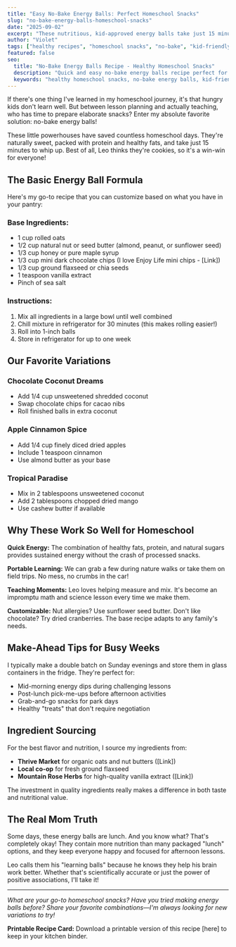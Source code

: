 ```yaml
---
title: "Easy No-Bake Energy Balls: Perfect Homeschool Snacks"
slug: "no-bake-energy-balls-homeschool-snacks"
date: "2025-09-02"
excerpt: "These nutritious, kid-approved energy balls take just 15 minutes to make and provide sustained energy for busy homeschool days. Plus, they're naturally sweetened and packed with wholesome ingredients!"
author: "Violet"
tags: ["healthy recipes", "homeschool snacks", "no-bake", "kid-friendly", "natural ingredients"]
featured: false
seo:
  title: "No-Bake Energy Balls Recipe - Healthy Homeschool Snacks"
  description: "Quick and easy no-bake energy balls recipe perfect for homeschool families. Naturally sweetened, nutritious, and kid-approved snacks ready in 15 minutes."
  keywords: "healthy homeschool snacks, no-bake energy balls, kid-friendly recipes, natural snacks"
---
```


If there's one thing I've learned in my homeschool journey, it's that hungry kids don't learn well. But between lesson planning and actually teaching, who has time to prepare elaborate snacks? Enter my absolute favorite solution: no-bake energy balls!

These little powerhouses have saved countless homeschool days. They're naturally sweet, packed with protein and healthy fats, and take just 15 minutes to whip up. Best of all, Leo thinks they're cookies, so it's a win-win for everyone!

## The Basic Energy Ball Formula

Here's my go-to recipe that you can customize based on what you have in your pantry:

### Base Ingredients:
- 1 cup rolled oats
- 1/2 cup natural nut or seed butter (almond, peanut, or sunflower seed)
- 1/3 cup honey or pure maple syrup
- 1/3 cup mini dark chocolate chips (I love Enjoy Life mini chips - [Link])
- 1/3 cup ground flaxseed or chia seeds
- 1 teaspoon vanilla extract
- Pinch of sea salt

### Instructions:
1. Mix all ingredients in a large bowl until well combined
2. Chill mixture in refrigerator for 30 minutes (this makes rolling easier!)
3. Roll into 1-inch balls
4. Store in refrigerator for up to one week

## Our Favorite Variations

### Chocolate Coconut Dreams
- Add 1/4 cup unsweetened shredded coconut
- Swap chocolate chips for cacao nibs
- Roll finished balls in extra coconut

### Apple Cinnamon Spice
- Add 1/4 cup finely diced dried apples
- Include 1 teaspoon cinnamon
- Use almond butter as your base

### Tropical Paradise
- Mix in 2 tablespoons unsweetened coconut
- Add 2 tablespoons chopped dried mango
- Use cashew butter if available

## Why These Work So Well for Homeschool

**Quick Energy:** The combination of healthy fats, protein, and natural sugars provides sustained energy without the crash of processed snacks.

**Portable Learning:** We can grab a few during nature walks or take them on field trips. No mess, no crumbs in the car!

**Teaching Moments:** Leo loves helping measure and mix. It's become an impromptu math and science lesson every time we make them.

**Customizable:** Nut allergies? Use sunflower seed butter. Don't like chocolate? Try dried cranberries. The base recipe adapts to any family's needs.

## Make-Ahead Tips for Busy Weeks

I typically make a double batch on Sunday evenings and store them in glass containers in the fridge. They're perfect for:

- Mid-morning energy dips during challenging lessons
- Post-lunch pick-me-ups before afternoon activities  
- Grab-and-go snacks for park days
- Healthy "treats" that don't require negotiation

## Ingredient Sourcing

For the best flavor and nutrition, I source my ingredients from:

- **Thrive Market** for organic oats and nut butters ([Link])
- **Local co-op** for fresh ground flaxseed
- **Mountain Rose Herbs** for high-quality vanilla extract ([Link])

The investment in quality ingredients really makes a difference in both taste and nutritional value.

## The Real Mom Truth

Some days, these energy balls are lunch. And you know what? That's completely okay! They contain more nutrition than many packaged "lunch" options, and they keep everyone happy and focused for afternoon lessons.

Leo calls them his "learning balls" because he knows they help his brain work better. Whether that's scientifically accurate or just the power of positive associations, I'll take it!

---

*What are your go-to homeschool snacks? Have you tried making energy balls before? Share your favorite combinations—I'm always looking for new variations to try!*

**Printable Recipe Card:** Download a printable version of this recipe [here] to keep in your kitchen binder.
